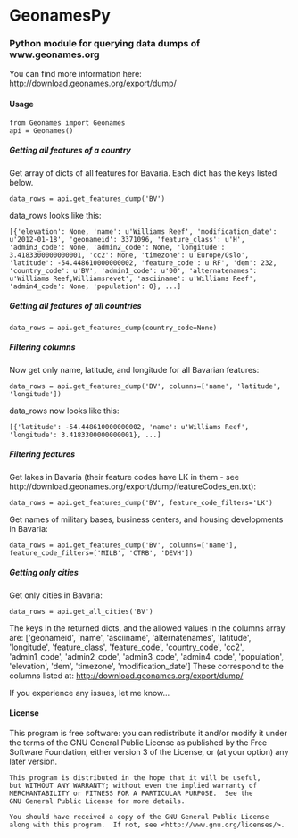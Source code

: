 <h1>GeonamesPy</h1>

<h3>Python module for querying data dumps of www.geonames.org</h3>

You can find more information here: http://download.geonames.org/export/dump/

<h4>Usage</h4>

    from Geonames import Geonames
    api = Geonames()

<h5>Getting all features of a country</h5>
Get array of dicts of all features for Bavaria. Each dict has the keys listed below.

    data_rows = api.get_features_dump('BV') 

data_rows looks like this:

    [{'elevation': None, 'name': u'Williams Reef', 'modification_date': u'2012-01-18', 'geonameid': 3371096, 'feature_class': u'H', 'admin3_code': None, 'admin2_code': None, 'longitude': 3.4183300000000001, 'cc2': None, 'timezone': u'Europe/Oslo', 'latitude': -54.448610000000002, 'feature_code': u'RF', 'dem': 232, 'country_code': u'BV', 'admin1_code': u'00', 'alternatenames': u'Williams Reef,Williamsrevet', 'asciiname': u'Williams Reef', 'admin4_code': None, 'population': 0}, ...]


<h5>Getting all features of all countries</h5>

    data_rows = api.get_features_dump(country_code=None)

<h5>Filtering columns</h5>
Now get only name, latitude, and longitude for all Bavarian features:

    data_rows = api.get_features_dump('BV', columns=['name', 'latitude', 'longitude'])

data_rows now looks like this:

    [{'latitude': -54.448610000000002, 'name': u'Williams Reef', 'longitude': 3.4183300000000001}, ...]
    
<h5>Filtering features</h5>
Get lakes in Bavaria (their feature codes have LK in them - see http://download.geonames.org/export/dump/featureCodes_en.txt):

    data_rows = api.get_features_dump('BV', feature_code_filters='LK')
    
Get names of military bases, business centers, and housing developments in Bavaria:

    data_rows = api.get_features_dump('BV', columns=['name'], feature_code_filters=['MILB', 'CTRB', 'DEVH'])
    
<h5>Getting only cities</h5>
Get only cities in Bavaria:

    data_rows = api.get_all_cities('BV')

The keys in the returned dicts, and the allowed values in the columns array are: 
['geonameid', 'name', 'asciiname', 'alternatenames', 'latitude', 'longitude', 'feature_class', 'feature_code', 'country_code', 'cc2', 'admin1_code', 'admin2_code', 'admin3_code', 'admin4_code', 'population', 'elevation', 'dem', 'timezone', 'modification_date']
These correspond to the columns listed at: http://download.geonames.org/export/dump/

If you experience any issues, let me know...

<h4>License</h4>
    This program is free software: you can redistribute it and/or modify
    it under the terms of the GNU General Public License as published by
    the Free Software Foundation, either version 3 of the License, or
    (at your option) any later version.

    This program is distributed in the hope that it will be useful,
    but WITHOUT ANY WARRANTY; without even the implied warranty of
    MERCHANTABILITY or FITNESS FOR A PARTICULAR PURPOSE.  See the
    GNU General Public License for more details.

    You should have received a copy of the GNU General Public License
    along with this program.  If not, see <http://www.gnu.org/licenses/>.
